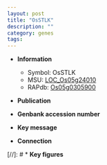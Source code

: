 ```yaml
---
layout: post
title: "OsSTLK"
description: ""
category: genes
tags: 
---
```


* **Information**  
    + Symbol: OsSTLK  
    + MSU: [LOC_Os05g24010](http://rice.uga.edu/cgi-bin/ORF_infopage.cgi?orf=LOC_Os05g24010)  
    + RAPdb: [Os05g0305900](http://rapdb.dna.affrc.go.jp/viewer/gbrowse_details/irgsp1?name=Os05g0305900)  

* **Publication**  

* **Genbank accession number**  

* **Key message**  

* **Connection**  

[//]: # * **Key figures**  


